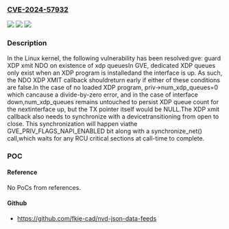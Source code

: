 ### [CVE-2024-57932](https://cve.mitre.org/cgi-bin/cvename.cgi?name=CVE-2024-57932)
![](https://img.shields.io/static/v1?label=Product&message=Linux&color=blue)
![](https://img.shields.io/static/v1?label=Version&message=39a7f4aa3e4a7947614cf1d5c27abba3300adb1e%3C%20cbe9eb2c39d09f3c8574febcfa39d8c09d0c7cb5%20&color=brighgreen)
![](https://img.shields.io/static/v1?label=Vulnerability&message=n%2Fa&color=brighgreen)

### Description

In the Linux kernel, the following vulnerability has been resolved:gve: guard XDP xmit NDO on existence of xdp queuesIn GVE, dedicated XDP queues only exist when an XDP program is installedand the interface is up. As such, the NDO XDP XMIT callback shouldreturn early if either of these conditions are false.In the case of no loaded XDP program, priv->num_xdp_queues=0 which cancause a divide-by-zero error, and in the case of interface down,num_xdp_queues remains untouched to persist XDP queue count for the nextinterface up, but the TX pointer itself would be NULL.The XDP xmit callback also needs to synchronize with a devicetransitioning from open to close. This synchronization will happen viathe GVE_PRIV_FLAGS_NAPI_ENABLED bit along with a synchronize_net() call,which waits for any RCU critical sections at call-time to complete.

### POC

#### Reference
No PoCs from references.

#### Github
- https://github.com/fkie-cad/nvd-json-data-feeds

